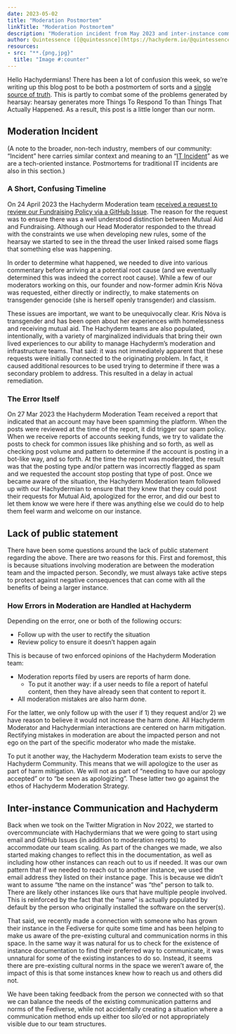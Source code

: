 ```yaml
---
date: 2023-05-02
title: "Moderation Postmortem"
linkTitle: "Moderation Postmortem"
description: "Moderation incident from May 2023 and inter-instance communication."
author: Quintessence ([@quintessnce](https://hachyderm.io/@quintessence))
resources:
- src: "**.{png,jpg}"
  title: "Image #:counter"
---
```


Hello Hachydermians! There has been a lot of confusion this week, so we’re writing
up this blog post to be both a postmortem of sorts and a 
[single source of truth](https://en.wikipedia.org/wiki/Single_source_of_truth).
This is partly to combat some of the problems generated by hearsay: hearsay generates
more Things To Respond To than Things That Actually Happened. As a result, this
post is a little longer than our norm.

## Moderation Incident

(A note to the broader, non-tech industry, members of our community: “Incident”
here carries similar context and meaning to an
“[IT Incident](https://en.wikipedia.org/wiki/Computer_security_incident_management)”
as we are a tech-oriented instance. Postmortems for traditional IT incidents are also in
this section.)

### A Short, Confusing Timeline

On 24 April 2023 the Hachyderm Moderation team 
[received a request to review our Fundraising Policy via a GitHub Issue](https://github.com/hachyderm/community/issues/401).
The reason for the request was to
ensure there was a well understood distinction between Mutual Aid and
Fundraising. Although our Head Moderator responded to the thread with the
constraints we use when developing new rules, some of the hearsay we started
to see in the thread the user linked raised some flags that something else was
happening.

In order to determine what happened, we needed to dive into various commentary
before arriving at a potential root cause (and we eventually determined this
was indeed the correct root cause). While a few of our moderators working on
this, our founder and now-former admin Kris Nóva was requested, either directly
or indirectly, to make statements on transgender genocide (she is herself
openly transgender) and classism.

These issues are important, we want to be unequivocally clear. Kris Nóva 
is transgender and has been open about her experiences with homelessness
and receiving mutual aid. The Hachyderm teams are also populated, intentionally,
with a variety of marginalized individuals that bring their own lived experiences
to our ability to manage Hachyderm’s moderation and infrastructure teams. That
said: it was not immediately apparent that these requests were initially connected
to the originating problem. In fact, it caused additional resources to be used
trying to determine if there was a secondary problem to address. This resulted
in a delay in actual remediation.

### The Error Itself

On 27 Mar 2023 the Hachyderm Moderation Team received a report that indicated
that an account may have been spamming the platform. When the posts were reviewed
at the time of the report, it did trigger our spam policy. When we receive
reports of accounts seeking funds, we try to validate the posts to check for
common issues like phishing and so forth, as well as checking post volume and pattern
to determine if the account is posting in a bot-like way, and so forth. At the
time the report was moderated, the result was that the posting type and/or pattern
was incorrectly flagged as spam and we requested the account stop posting that
type of post. Once we became aware of the situation, the Hachyderm Moderation
team followed up with our Hachydermian to ensure that they knew that they could
post their requests for Mutual Aid, apologized for the error, and did our best
to let them know we were here if there was anything else we could do to help
them feel warm and welcome on our instance.

## Lack of public statement

There have been some questions around the lack of public statement regarding the
above. There are two reasons for this. First and foremost, this is because situations
involving moderation are between the moderation team and the impacted person.
Secondly, we must always take active steps to protect against negative consequences
that can come with all the benefits of being a larger instance.

### How Errors in Moderation are Handled at Hachyderm

Depending on the error, one or both of the following occurs:

* Follow up with the user to rectify the situation
* Review policy to ensure it doesn’t happen again

This is because of two enforced opinions of the Hachyderm Moderation team:

* Moderation reports filed by users are reports of harm done.
    * To put it another way: if a user needs to file a report of hateful content,
      then they have already seen that content to report it.
* All moderation mistakes are also harm done.

For the latter, we only follow up with the user if 1) they request and/or 2)
we have reason to believe it would not increase the harm done. All Hachyderm
Moderator and Hachydermian interactions are centered on harm mitigation.
Rectifying mistakes in moderation are about the impacted person and not ego on
the part of the specific moderator who made the mistake.

To put it another way, the Hachyderm Moderation team exists to serve the Hachyderm
Community. This means that we will apologize to the user as part of harm mitigation.
We will not as part of “needing to have our apology accepted” or to “be seen as
apologizing”. These latter two go against the ethos of Hachyderm Moderation Strategy.

## Inter-instance Communication and Hachyderm

Back when we took on the Twitter Migration in Nov 2022, we started to overcommunciate
with Hachydermians that we were going to start using email and GitHub Issues
(in addition to moderation reports) to accommodate our team scaling. As part of the
changes we made, we also started making changes to reflect this in the documentation,
as well as including how other instances can reach out to us if needed. It was our own
pattern that if we needed to reach out to another instance, we used the email address
they listed on their instance page. This is because we didn’t want to assume “the name
on the instance” was “the” person to talk to. There are likely other instances like ours
that have multiple people involved. This is reinforced by the fact that the “name” is
actually populated by default by the person who originally installed the software on
the server(s).

That said, we recently made a connection with someone who has grown their instance in
the Fediverse for quite some time and has been helping to make us aware of the pre-existing
cultural and communication norms in this space. In the same way it was natural for us
to check for the existence of instance documentation to find their preferred way to
communicate, it was unnatural for some of the existing instances to do so. Instead, it
seems there are pre-existing cultural norms in the space we weren’t aware of, the
impact of this is that some instances knew how to reach us and others did not.

We have been taking feedback from the person we connected with so that we can balance
the needs of the existing communication patterns and norms of the Fediverse, while
not accidentally creating a situation where a communication method ends up either
too silo’ed or not appropriately visible due to our team structures.

